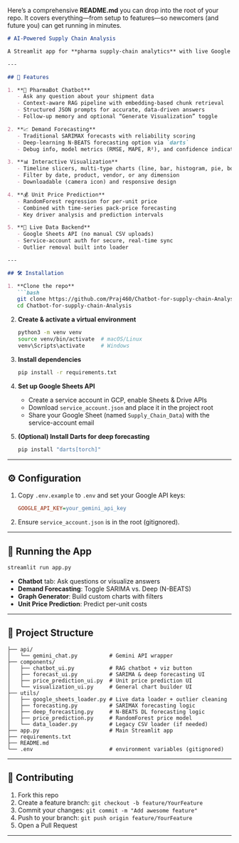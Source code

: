Here’s a comprehensive **README.md** you can drop into the root of your repo. It covers everything—from setup to features—so newcomers (and future you) can get running in minutes.

```markdown
# AI-Powered Supply Chain Analysis

A Streamlit app for **pharma supply-chain analytics** with live Google Sheets integration, AI-driven chatbot (Google Gemini), demand forecasting (SARIMA & deep learning), visualization, and unit-price prediction.

---

## 🚀 Features

1. **🤖 PharmaBot Chatbot**  
   - Ask any question about your shipment data  
   - Context-aware RAG pipeline with embedding-based chunk retrieval  
   - Structured JSON prompts for accurate, data-driven answers  
   - Follow-up memory and optional “Generate Visualization” toggle  

2. **📈 Demand Forecasting**  
   - Traditional SARIMAX forecasts with reliability scoring  
   - Deep-learning N-BEATS forecasting option via `darts`  
   - Debug info, model metrics (RMSE, MAPE, R²), and confidence indicator  

3. **📊 Interactive Visualization**  
   - Timeline slicers, multi-type charts (line, bar, histogram, pie, box, heatmap)  
   - Filter by date, product, vendor, or any dimension  
   - Downloadable (camera icon) and responsive design  

4. **💰 Unit Price Prediction**  
   - RandomForest regression for per-unit price  
   - Combined with time-series pack-price forecasting  
   - Key driver analysis and prediction intervals  

5. **🔄 Live Data Backend**  
   - Google Sheets API (no manual CSV uploads)  
   - Service-account auth for secure, real-time sync  
   - Outlier removal built into loader  

---

## 🛠️ Installation

1. **Clone the repo**  
   ```bash
   git clone https://github.com/Praj460/Chatbot-for-supply-chain-Analysis.git
   cd Chatbot-for-supply-chain-Analysis
   ```

2. **Create & activate a virtual environment**  
   ```bash
   python3 -m venv venv
   source venv/bin/activate  # macOS/Linux
   venv\Scripts\activate     # Windows
   ```

3. **Install dependencies**  
   ```bash
   pip install -r requirements.txt
   ```

4. **Set up Google Sheets API**  
   - Create a service account in GCP, enable Sheets & Drive APIs  
   - Download `service_account.json` and place it in the project root  
   - Share your Google Sheet (named `Supply_Chain_Data`) with the service-account email

5. **(Optional) Install Darts for deep forecasting**  
   ```bash
   pip install "darts[torch]"
   ```

---

## ⚙️ Configuration

1. Copy `.env.example` to `.env` and set your Google API keys:
   ```ini
   GOOGLE_API_KEY=your_gemini_api_key
   ```
2. Ensure `service_account.json` is in the root (gitignored).

---

## 🚀 Running the App

```bash
streamlit run app.py
```

- **Chatbot** tab: Ask questions or visualize answers  
- **Demand Forecasting**: Toggle SARIMA vs. Deep (N-BEATS)  
- **Graph Generator**: Build custom charts with filters  
- **Unit Price Prediction**: Predict per-unit costs  

---

## 📁 Project Structure

```
├── api/
│   └── gemini_chat.py          # Gemini API wrapper
├── components/
│   ├── chatbot_ui.py           # RAG chatbot + viz button
│   ├── forecast_ui.py          # SARIMA & deep forecasting UI
│   ├── price_prediction_ui.py  # Unit price prediction UI
│   └── visualization_ui.py     # General chart builder UI
├── utils/
│   ├── google_sheets_loader.py # Live data loader + outlier cleaning
│   ├── forecasting.py          # SARIMAX forecasting logic
│   ├── deep_forecasting.py     # N-BEATS DL forecasting logic
│   ├── price_prediction.py     # RandomForest price model
│   └── data_loader.py          # Legacy CSV loader (if needed)
├── app.py                      # Main Streamlit app
├── requirements.txt
├── README.md
└── .env                        # environment variables (gitignored)
```

---

## 🤝 Contributing

1. Fork this repo  
2. Create a feature branch: `git checkout -b feature/YourFeature`  
3. Commit your changes: `git commit -m "Add awesome feature"`  
4. Push to your branch: `git push origin feature/YourFeature`  
5. Open a Pull Request  

---

